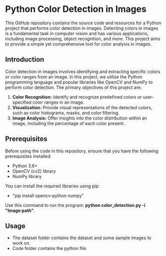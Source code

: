 # Python Color Detection in Images
This GitHub repository contains the source code and resources for a Python project that performs color detection in images. Detecting colors in images is a fundamental task in computer vision and has various applications, including image processing, object recognition, and more. This project aims to provide a simple yet comprehensive tool for color analysis in images.

## Introduction
Color detection in images involves identifying and extracting specific colors or color ranges from an image. In this project, we utilize the Python programming language and popular libraries like OpenCV and NumPy to perform color detection. The primary objectives of this project are:

1. **Color Recognition:** Identify and recognize predefined colors or user-specified color ranges in an image.
2. **Visualization:** Provide visual representations of the detected colors, such as color histograms, masks, and color filtering.
3. **Image Analysis:** Offer insights into the color distribution within an image, including the percentage of each color present.

## Prerequisites
Before using the code in this repository, ensure that you have the following prerequisites installed:

- Python 3.6+
- OpenCV (cv2) library
- NumPy library
  
You can install the required libraries using pip:
- "pip install opencv-python numpy"

Use this command to run the program:
**python color_detection.py -i "Image path"**.

## Usage
- The dataset folder contains the dataset and some sample images to work on.
- Code folder contains the python file.
